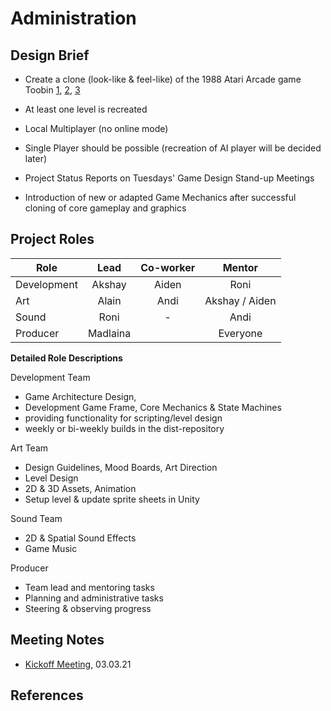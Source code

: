 # Administration


## Design Brief

- Create a clone (look-like & feel-like) of the 1988 Atari Arcade game Toobin [1][1], [2][2], [3][3]
- At least one level is recreated
- Local Multiplayer (no online mode)
- Single Player should be possible (recreation of AI player will be decided later)
- Project Status Reports on Tuesdays' Game Design Stand-up Meetings

- Introduction of new or adapted Game Mechanics after successful cloning of core gameplay and graphics


## Project Roles

| Role      	| Lead     	| Co-worker 	| Mentor         	|
|---------------|:---------:|:---------:|:-----------------:|
| Development 	| Akshay   	| Aiden    	| Roni           	|
| Art         	| Alain    	| Andi     	| Akshay / Aiden 	|
| Sound       	| Roni     	| -        	| Andi           	|
| Producer    	| Madlaina 	|          	| Everyone       	|


**Detailed Role Descriptions**

Development Team
- Game Architecture Design, 
- Development Game Frame, Core Mechanics & State Machines
- providing functionality for scripting/level design
- weekly or bi-weekly builds in the dist-repository
 
Art Team
- Design Guidelines, Mood Boards, Art Direction
- Level Design
- 2D & 3D Assets, Animation
- Setup level & update sprite sheets in Unity

Sound Team
- 2D & Spatial Sound Effects
- Game Music


Producer
- Team lead and mentoring tasks
- Planning and administrative tasks
- Steering & observing progress



## Meeting Notes
- [Kickoff Meeting](/documentation/minutes/20210303_kickoff.md), 03.03.21 

## References

[1]: https://www.youtube.com/watch?v=wW-UnMBLKQQ&list=WL&index=45 "Toobin Arcade Machine, YouTube"
[2]: https://www.youtube.com/watch?v=bOjikmZuZz0 "Toobin' - Classic Arcade Game (Atari 1988)"
[3]: https://archive.org/details/arcade_toobin "Toobin Internet Archive & Emulator"
